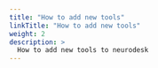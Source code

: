 ```yaml
---
title: "How to add new tools"
linkTitle: "How to add new tools"
weight: 2
description: >
  How to add new tools to neurodesk
---
```



